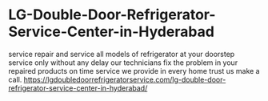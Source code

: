 # LG-Double-Door-Refrigerator-Service-Center-in-Hyderabad
service repair and service all models of refrigerator at your doorstep service only without any delay our technicians fix the problem in your repaired products on time service we provide in every home trust us make a call.  https://lgdoubledoorrefrigeratorservice.com/lg-double-door-refrigerator-service-center-in-hyderabad/
